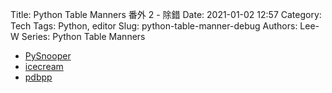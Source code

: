 Title: Python Table Manners 番外 2 - 除錯
Date: 2021-01-02 12:57
Category: Tech
Tags: Python, editor
Slug: python-table-manner-debug
Authors: Lee-W
Series: Python Table Manners

* [PySnooper](https://github.com/cool-RR/PySnooper)
* [icecream](https://github.com/gruns/icecream)
* [pdbpp](https://github.com/pdbpp/pdbpp)
